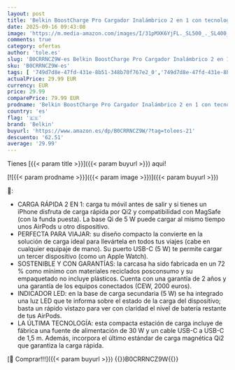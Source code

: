 ```yaml
---
layout: post
title: 'Belkin BoostCharge Pro Cargador Inalámbrico 2 en 1 con tecnología Magnética Qi2  15W  Estacion de Carga Rápida Inalámbrica Compatible con Magsafe para iPhone 17  iPhone Air  Pixelsnap  AirPods - Negro'
date: 2025-09-16 09:43:08
image: 'https://m.media-amazon.com/images/I/31pMXK6YjFL._SL500_._SL400_.jpg'
comments: true
category: ofertas
author: 'tole.es'
slug: 'B0CRRNCZ9W-es Belkin BoostCharge Pro Cargador Inalámbrico 2 en 1 con...'
sku: 'B0CRRNCZ9W-es'
tags: [ '749d7d8e-47fd-431e-8b51-348b70f767e2_0','749d7d8e-47fd-431e-8b51-348b70f767e2_6901','Accesorios para móviles','Arborist Merchandising Root','Cargadores de móvil por inducción','Cargadores para móviles','Comunicación móvil y accesorios','Electrónica','Self Service','Special Features Stores','Top Brands Tech Peripherals','Top Brands Tech Selection','belkin','iphone','magsafe','🇪🇸', ]
actualPrice: 29.99 EUR
currency: EUR
price: 29.99
comparePrice: 79.99 EUR
prodname: 'Belkin BoostCharge Pro Cargador Inalámbrico 2 en 1 con tecnología Magnética Qi2  15W  Estacion de Carga Rápida Inalámbrica Compatible con Magsafe para iPhone 17  iPhone Air  Pixelsnap  AirPods - Negro'
country: 'es'
flag: '🇪🇸'
brand: 'Belkin'
buyurl: 'https://www.amazon.es/dp/B0CRRNCZ9W/?tag=tolees-21'
descuento: '62.51'
average: '29.99'
---
```


Tienes [{{< param title >}}]({{< param buyurl >}}) aqui!

[![{{< param prodname >}}]({{< param image >}})]({{< param buyurl >}})

🔎:

- CARGA RÁPIDA 2 EN 1: carga tu móvil antes de salir y si tienes un iPhone disfruta de carga rápida por Qi2 y compatibilidad con MagSafe (con la funda puesta). La base Qi de 5 W puede cargar al mismo tiempo unos AirPods u otro dispositivo.
- PERFECTA PARA VIAJAR: su diseño compacto la convierte en la solución de carga ideal para llevártela en todos tus viajes (cabe en cualquier equipaje de mano). Su puerto USB-C (5 W) te permite cargar un tercer dispositivo (como un Apple Watch).
- SOSTENIBLE Y CON GARANTÍAS: la carcasa ha sido fabricada en un 72 % como mínimo con materiales reciclados posconsumo y su empaquetado no incluye plásticos. Cuenta con una garantía de 2 años y una garantía de los equipos conectados (CEW, 2000 euros).
- INDICADOR LED: en la base de carga secundaria (5 W) se ha integrado una luz LED que te informa sobre el estado de la carga del dispositivo; basta un rápido vistazo para ver con claridad el nivel de batería restante de tus AirPods.
- LA ÚLTIMA TECNOLOGÍA: esta compacta estación de carga incluye de fábrica una fuente de alimentación de 30 W y un cable USB-C a USB-C de 1,5 m. Además, incorpora el último estándar de carga magnética Qi2 que garantiza la carga rápida.

[🛒 Comprar!!!]({{< param buyurl >}})
{{<world>}}B0CRRNCZ9W{{</world>}}

